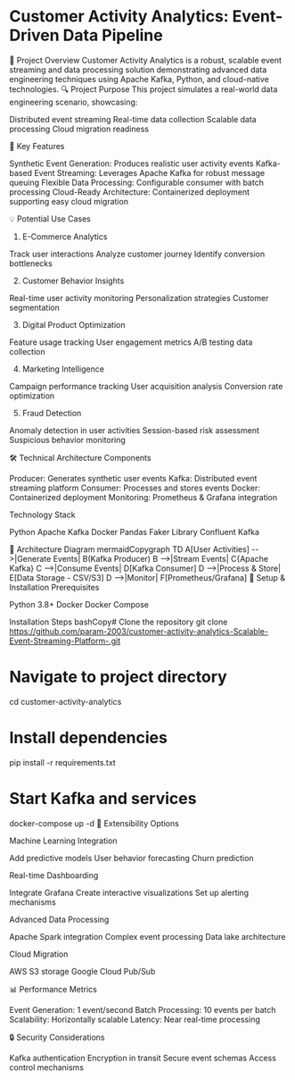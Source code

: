 # Customer Activity Analytics: Event-Driven Data Pipeline

🚀 Project Overview
Customer Activity Analytics is a robust, scalable event streaming and data processing solution demonstrating advanced data engineering techniques using Apache Kafka, Python, and cloud-native technologies.
🔍 Project Purpose
This project simulates a real-world data engineering scenario, showcasing:

Distributed event streaming
Real-time data collection
Scalable data processing
Cloud migration readiness

🌟 Key Features

Synthetic Event Generation: Produces realistic user activity events
Kafka-based Event Streaming: Leverages Apache Kafka for robust message queuing
Flexible Data Processing: Configurable consumer with batch processing
Cloud-Ready Architecture: Containerized deployment supporting easy cloud migration

💡 Potential Use Cases
1. E-Commerce Analytics

Track user interactions
Analyze customer journey
Identify conversion bottlenecks

2. Customer Behavior Insights

Real-time user activity monitoring
Personalization strategies
Customer segmentation

3. Digital Product Optimization

Feature usage tracking
User engagement metrics
A/B testing data collection

4. Marketing Intelligence

Campaign performance tracking
User acquisition analysis
Conversion rate optimization

5. Fraud Detection

Anomaly detection in user activities
Session-based risk assessment
Suspicious behavior monitoring

🛠 Technical Architecture
Components

Producer: Generates synthetic user events
Kafka: Distributed event streaming platform
Consumer: Processes and stores events
Docker: Containerized deployment
Monitoring: Prometheus & Grafana integration

Technology Stack

Python
Apache Kafka
Docker
Pandas
Faker Library
Confluent Kafka

🚢 Architecture Diagram
mermaidCopygraph TD
    A[User Activities] -->|Generate Events| B(Kafka Producer)
    B -->|Stream Events| C{Apache Kafka}
    C -->|Consume Events| D[Kafka Consumer]
    D -->|Process & Store| E[Data Storage - CSV/S3]
    D -->|Monitor| F[Prometheus/Grafana]
🔧 Setup & Installation
Prerequisites

Python 3.8+
Docker
Docker Compose

Installation Steps
bashCopy# Clone the repository
git clone https://github.com/param-2003/customer-activity-analytics-Scalable-Event-Streaming-Platform-.git

# Navigate to project directory
cd customer-activity-analytics

# Install dependencies
pip install -r requirements.txt

# Start Kafka and services
docker-compose up -d
🌈 Extensibility Options

Machine Learning Integration

Add predictive models
User behavior forecasting
Churn prediction


Real-time Dashboarding

Integrate Grafana
Create interactive visualizations
Set up alerting mechanisms


Advanced Data Processing

Apache Spark integration
Complex event processing
Data lake architecture


Cloud Migration

AWS S3 storage
Google Cloud Pub/Sub



📊 Performance Metrics

Event Generation: 1 event/second
Batch Processing: 10 events per batch
Scalability: Horizontally scalable
Latency: Near real-time processing

🔒 Security Considerations

Kafka authentication
Encryption in transit
Secure event schemas
Access control mechanisms
